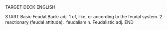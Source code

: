 TARGET DECK
ENGLISH

START
Basic
Feudal
Back: adj. 1 of, like, or according to the feudal system. 2 reactionary (feudal attitude).  feudalism n. Feudalistic adj.
END
